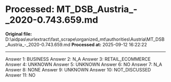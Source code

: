 # Processed: MT_DSB_Austria_-_2020-0.743.659.md

**Original file:** D:\aidpas\eurlextract\fast_scrape\organized_mt\authorities\Austria\MT_DSB_Austria_-_2020-0.743.659.md
**Processed at:** 2025-09-12 16:22:22

---

Answer 1: BUSINESS
Answer 2: N_A
Answer 3: RETAIL_ECOMMERCE
Answer 4: UNKNOWN
Answer 5: UNKNOWN
Answer 6: NO
Answer 7: N_A
Answer 8: NONE
Answer 9: UNKNOWN
Answer 10: NOT_DISCUSSED
Answer 11: NO